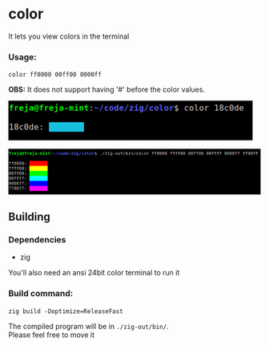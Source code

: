 color
==========================

It lets you view colors in the terminal

### Usage:

	color ff0000 00ff00 0000ff

**OBS:** It does not support having '#' before the color values.

![](screenshots/image2.png)

![](screenshots/image3.png)

## Building

### Dependencies

 - zig

You'll also need an ansi 24bit color terminal to run it

### Build command:

	zig build -Doptimize=ReleaseFast

The compiled program will be in ``./zig-out/bin/``.  
Please feel free to move it  
